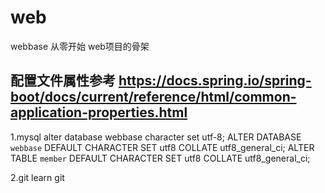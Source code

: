# web
webbase
从零开始 web项目的骨架

## 配置文件属性参考 https://docs.spring.io/spring-boot/docs/current/reference/html/common-application-properties.html

1.mysql
  alter database webbase character set utf-8;
  ALTER DATABASE `webbase` DEFAULT CHARACTER SET utf8 COLLATE utf8_general_ci;
  ALTER TABLE `member` DEFAULT CHARACTER SET utf8 COLLATE utf8_general_ci;

2.git learn git
